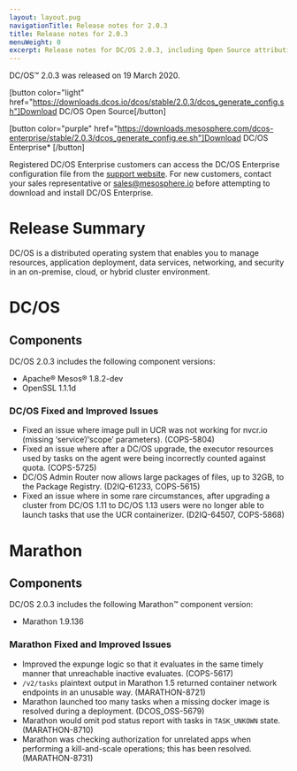 ```yaml
---
layout: layout.pug
navigationTitle: Release notes for 2.0.3
title: Release notes for 2.0.3
menuWeight: 0
excerpt: Release notes for DC/OS 2.0.3, including Open Source attribution, and version policy.
---
```

DC/OS&trade; 2.0.3 was released on 19 March 2020.

[button color="light" href="https://downloads.dcos.io/dcos/stable/2.0.3/dcos_generate_config.sh"]Download DC/OS Open Source[/button]

[button color="purple" href="https://downloads.mesosphere.com/dcos-enterprise/stable/2.0.3/dcos_generate_config.ee.sh"]Download DC/OS Enterprise* [/button]

Registered DC/OS Enterprise customers can access the DC/OS Enterprise configuration file from the [support website](https://support.mesosphere.com/s/downloads). For new customers, contact your sales representative or <a href="mailto:sales@mesosphere.io">sales@mesosphere.io</a> before attempting to download and install DC/OS Enterprise.

# Release Summary
DC/OS is a distributed operating system that enables you to manage resources, application deployment, data services, networking, and security in an on-premise, cloud, or hybrid cluster environment.

# DC/OS 

## Components

DC/OS 2.0.3 includes the following component versions:

- Apache&reg; Mesos&reg; 1.8.2-dev
- OpenSSL 1.1.1d	

### DC/OS Fixed and Improved Issues

- Fixed an issue where image pull in UCR was not working for nvcr.io (missing ‘service’/‘scope’ parameters). (COPS-5804)
- Fixed an issue where after a DC/OS upgrade, the executor resources used by tasks on the agent were being incorrectly counted against quota. (COPS-5725)
- DC/OS Admin Router now allows large packages of files, up to 32GB, to the Package Registry. (D2IQ-61233, COPS-5615)
- Fixed an issue where in some rare circumstances, after upgrading a cluster from DC/OS 1.11 to DC/OS 1.13 users were no longer able to launch tasks that use the UCR containerizer. (D2IQ-64507, COPS-5868)

# Marathon

## Components

DC/OS 2.0.3 includes the following Marathon&trade; component version:

- Marathon 1.9.136

### Marathon Fixed and Improved Issues

- Improved the expunge logic so that it evaluates in the same timely manner that unreachable inactive evaluates. (COPS-5617)
 - `/v2/tasks` plaintext output in Marathon 1.5 returned container network endpoints in an unusable way. (MARATHON-8721)
 - Marathon launched too many tasks when a missing docker image is resolved during a deployment. (DCOS_OSS-5679)
 - Marathon would omit pod status report with tasks in `TASK_UNKOWN` state. (MARATHON-8710)
 - Marathon was checking authorization for unrelated apps when performing a kill-and-scale operations; this has been resolved. (MARATHON-8731)
